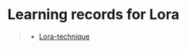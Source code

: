 # Learning records for Lora

> - [Lora-technique](https://nbviewer.jupyter.org/github/openxzx/learn-records/blob/master/lora/lora-technique.ipynb)
